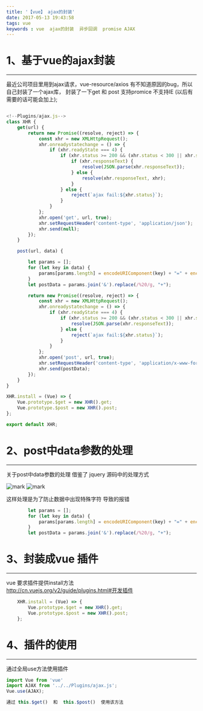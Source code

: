 ```yaml
---
title: '【vue】 ajax的封装'
date: 2017-05-13 19:43:58
tags: vue
keywords : vue  ajax的封装  异步回调  promise AJAX
---
```

 # 1、基于vue的ajax封装
-------------
最近公司项目里用到ajax请求，vue-resource/axios 有不知道原因的bug，所以自己封装了一个ajax库，
封装了一下get 和 post  支持promice  不支持IE (以后有需要的话可能会加上);
<!--more-->
``` javascript

<!--Plugins/ajax.js-->
class XHR {
    get(url) {
        return new Promise((resolve, reject) => {
            const xhr = new XMLHttpRequest();
            xhr.onreadystatechange = () => {
                if (xhr.readyState === 4) {
                    if (xhr.status >= 200 && (xhr.status < 300 || xhr.status === 304)) {
                        if (xhr.responseText) {
                            resolve(JSON.parse(xhr.responseText));
                        } else {
                            resolve(xhr.responseText, xhr);
                        }
                    } else {
                        reject(`ajax fail:${xhr.status}`);
                    }
                }
            };
            xhr.open('get', url, true);
            xhr.setRequestHeader('content-type', 'application/json');
            xhr.send(null);
        });
    }

    post(url, data) {

        let params = [];
        for (let key in data) {
            params[params.length] = encodeURIComponent(key) + "=" + encodeURIComponent(data[key])
        }
        let postData = params.join('&').replace(/%20/g, "+");

        return new Promise((resolve, reject) => {
            const xhr = new XMLHttpRequest();
            xhr.onreadystatechange = () => {
                if (xhr.readyState === 4) {
                    if (xhr.status >= 200 && (xhr.status < 300 || xhr.status === 304)) {
                        resolve(JSON.parse(xhr.responseText));
                    } else {
                        reject(`ajax fail:${xhr.status}`);
                    }
                }
            };
            xhr.open('post', url, true);
            xhr.setRequestHeader('content-type', 'application/x-www-form-urlencoded');
            xhr.send(postData);
        });
    }
}

XHR.install = (Vue) => {
    Vue.prototype.$get = new XHR().get;
    Vue.prototype.$post = new XHR().post;
};

export default XHR;

```

 # 2、post中data参数的处理
-------------
关于post中data参数的处理 借鉴了 jquery 源码中的处理方式

![mark](http://oopl89lfl.bkt.clouddn.com/myerlee/20170517/192446578.png?imageslim)
![mark](http://oopl89lfl.bkt.clouddn.com/myerlee/20170517/192511823.png?imageslim)

这样处理是为了防止数据中出现特殊字符 导致的报错
```javascript
        let params = [];
        for (let key in data) {
            params[params.length] = encodeURIComponent(key) + "=" + encodeURIComponent(data[key])
        }
        let postData = params.join('&').replace(/%20/g, "+");

```
 # 3、封装成vue 插件
-------------
vue 要求插件提供install方法  
http://cn.vuejs.org/v2/guide/plugins.html#开发插件
```javascript
    XHR.install = (Vue) => {
        Vue.prototype.$get = new XHR().get;
        Vue.prototype.$post = new XHR().post;
    };
```
 # 4、插件的使用
-------------
通过全局use方法使用插件
```javascript
import Vue from 'vue'
import AJAX from '../../Plugins/ajax.js';
Vue.use(AJAX);

通过 this.$get()  和  this.$post()  使用该方法

```
